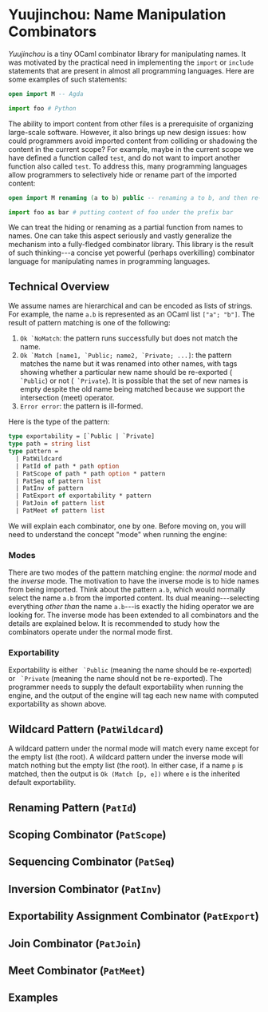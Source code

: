 # Yuujinchou: Name Manipulation Combinators

_Yuujinchou_ is a tiny OCaml combinator library for manipulating names. It was motivated by the practical need in implementing the `import` or `include` statements that are present in almost all programming languages. Here are some examples of such statements:
```agda
open import M -- Agda
```
```python
import foo # Python
```
The ability to import content from other files is a prerequisite of organizing large-scale software. However, it also brings up new design issues: how could programmers avoid imported content from colliding or shadowing the content in the current scope? For example, maybe in the current scope we have defined a function called `test`, and do not want to import another function also called `test`. To address this, many programming languages allow programmers to selectively hide or rename part of the imported content:
```agda
open import M renaming (a to b) public -- renaming a to b, and then re-exporting the content
```
```python
import foo as bar # putting content of foo under the prefix bar
```
We can treat the hiding or renaming as a partial function from names to names. One can take this aspect seriously and vastly generalize the mechanism into a fully-fledged combinator library. This library is the result of such thinking---a concise yet powerful (perhaps overkilling) combinator language for manipulating names in programming languages.

## Technical Overview

We assume names are hierarchical and can be encoded as lists of strings. For example, the name `a.b` is represented as an OCaml list `["a"; "b"]`.
The result of pattern matching is one of the following:

1. ```Ok `NoMatch```: the pattern runs successfully but does not match the name.
2. ```Ok `Match [name1, `Public; name2, `Private; ...]```: the pattern matches the name but it was renamed into other names, with tags showing whether a particular new name should be re-exported (``` `Public```) or not (``` `Private```). It is possible that the set of new names is empty despite the old name being matched because we support the intersection (meet) operator.
3. ```Error error```: the pattern is ill-formed.

Here is the type of the pattern:
```ocaml
type exportability = [`Public | `Private]
type path = string list
type pattern =
  | PatWildcard
  | PatId of path * path option
  | PatScope of path * path option * pattern
  | PatSeq of pattern list
  | PatInv of pattern
  | PatExport of exportability * pattern
  | PatJoin of pattern list
  | PatMeet of pattern list
```
We will explain each combinator, one by one. Before moving on, you will need to understand the concept "mode" when running the engine:

### Modes

There are two modes of the pattern matching engine: the _normal_ mode and the _inverse_ mode. The motivation to have the inverse mode is to hide names from being imported. Think about the pattern `a.b`, which would normally select the name `a.b` from the imported content. Its dual meaning---selecting everything _other than_ the name `a.b`---is exactly the hiding operator we are looking for. The inverse mode has been extended to all combinators and the details are explained below. It is recommended to study how the combinators operate under the normal mode first.

### Exportability

Exportability is either ``` `Public``` (meaning the name should be re-exported) or ``` `Private``` (meaning the name should not be re-exported). The programmer needs to supply the default exportability when running the engine, and the output of the engine will tag each new name with computed exportability as shown above.

## Wildcard Pattern (`PatWildcard`)

A wildcard pattern under the normal mode will match every name except for the empty list (the root). A wildcard pattern under the inverse mode will match nothing but the empty list (the root). In either case, if a name `p` is matched, then the output is `Ok (Match [p, e])` where `e` is the inherited default exportability.

## Renaming Pattern (`PatId`)

## Scoping Combinator (`PatScope`)

## Sequencing Combinator (`PatSeq`)

## Inversion Combinator (`PatInv`)

## Exportability Assignment Combinator (`PatExport`)

## Join Combinator (`PatJoin`)

## Meet Combinator (`PatMeet`)

## Examples
